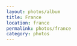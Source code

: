 ```yaml
---
layout: photos/album
title: France
location: france
permalink: photos/france
category: photos
---
```

